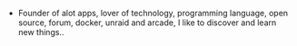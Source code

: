 - Founder of alot apps, lover of technology, programming language, open source, forum, docker, unraid and arcade, I like to discover and learn new things..
  <br>


























































































































































































































































































































































































































































































































































































































































































































































































































































































































































































































































































































































































































































































































































































































































































































































































































































































































































































































































































































































































































































































































